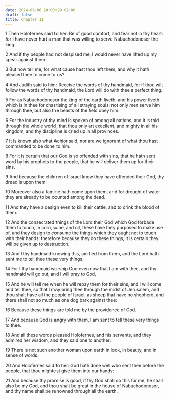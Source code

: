 ```yaml
---
date: 2024-09-06 20:00:29+02:00
draft: false
title: Chapter 11
---
```




1 Then Holofernes said to her: Be of good comfort, and fear not in thy heart: for I have never hurt a man that was willing to serve Nabuchodonosor the king.

2 And if thy people had not despised me, I would never have lifted up my spear against them.

3 But now tell me, for what cause hast thou left them, and why it hath pleased thee to come to us?

4 And Judith said to him: Receive the words of thy handmaid, for if thou wilt follow the words of thy handmaid, the Lord will do with thee a perfect thing.

5 For as Nabuchodonosor the king of the earth liveth, and his power liveth which is in thee for chastising of all straying souls: not only men serve him through thee, but also the beasts of the field obey him.

6 For the industry of thy mind is spoken of among all nations, and it is told through the whole world, that thou only art excellent, and mighty in all his kingdom, and thy discipline is cried up in all provinces.

7 It is known also what Achior said, nor are we ignorant of what thou hast commanded to be done to him.

8 For it is certain that our God is so offended with sins, that he hath sent word by his prophets to the people, that he will deliver them up for their sins.

9 And because the children of Israel know they have offended their God, thy dread is upon them.

10 Moreover also a famine hath come upon them, and for drought of water they are already to be counted among the dead.

11 And they have a design even to kill their cattle, and to drink the blood of them.

12 And the consecrated things of the Lord their God which God forbade them to touch, in corn, wine, and oil, these have they purposed to make use of, and they design to consume the things which they ought not to touch with their hands: therefore because they do these things, it is certain they will be given up to destruction.

13 And I thy handmaid knowing this, am fled from them, and the Lord hath sent me to tell thee these very things.

14 For I thy handmaid worship God even now that I am with thee, and thy handmaid will go out, and I will pray to God,

15 And he will tell me when he will repay them for their sins, and I will come and tell thee, so that I may bring thee through the midst of Jerusalem, and thou shalt have all the people of Israel, as sheep that have no shepherd, and there shall not so much as one dog bark against thee:

16 Because these things are told me by the providence of God.

17 And because God is angry with them, I am sent to tell these very things to thee.

18 And all these words pleased Holofernes, and his servants, and they admired her wisdom, and they said one to another:

19 There is not such another woman upon earth in look, in beauty, and in sense of words.

20 And Holofernes said to her: God hath done well who sent thee before the people, that thou mightest give them into our hands:

21 And because thy promise is good, if thy God shall do this for me, he shall also be my God, and thou shalt be great in the house of Nabuchodonosor, and thy name shall be renowned through all the earth.

